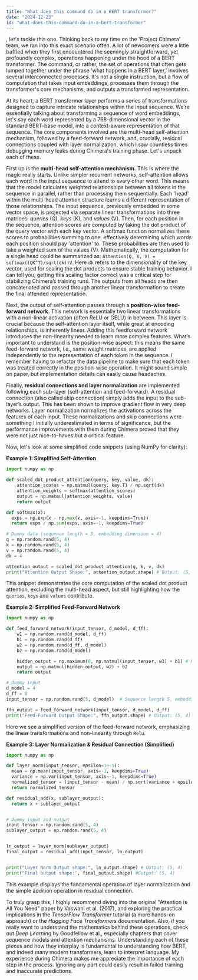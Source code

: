 ```yaml
---
title: "What does this command do in a BERT transformer?"
date: "2024-12-23"
id: "what-does-this-command-do-in-a-bert-transformer"
---
```


, let's tackle this one. Thinking back to my time on the 'Project Chimera' team, we ran into this exact scenario often. A lot of newcomers were a little baffled when they first encountered the seemingly straightforward, yet profoundly complex, operations happening under the hood of a BERT transformer. The command, or rather, the set of operations that often gets lumped together under the phrase 'what happens in a BERT layer,' involves several interconnected processes. It's not a single instruction, but a flow of computation that takes input embeddings, processes them through the transformer's core mechanisms, and outputs a transformed representation.

At its heart, a BERT transformer layer performs a series of transformations designed to capture intricate relationships within the input sequence. We’re essentially talking about transforming a sequence of word embeddings, let's say each word represented by a 768-dimensional vector in the standard BERT-base model, into a context-aware representation of that sequence. The core components involved are the multi-head self-attention mechanism, followed by a feed-forward network, and, crucially, residual connections coupled with layer normalization, which I saw countless times debugging memory leaks during Chimera's training phase. Let's unpack each of these.

First up is the **multi-head self-attention mechanism.** This is where the magic really starts. Unlike simpler recurrent networks, self-attention allows each word in the input sequence to attend to every other word. This means that the model calculates weighted relationships between all tokens in the sequence in parallel, rather than processing them sequentially. Each 'head' within the multi-head attention structure learns a different representation of those relationships. The input sequence, previously embedded in some vector space, is projected via separate linear transformations into three matrices: *queries* (Q), *keys* (K), and *values* (V). Then, for each position in the sequence, attention scores are computed by taking the dot product of the query vector with each key vector. A softmax function normalizes these scores to probabilities summing to one, effectively determining which words each position should pay 'attention' to. These probabilities are then used to take a weighted sum of the values (V). Mathematically, the computation for a single head could be summarized as: `Attention(Q, K, V) = softmax((QK^T)/sqrt(dk))V`. Here `dk` refers to the dimensionality of the key vector, used for scaling the dot products to ensure stable training behavior. I can tell you, getting this scaling factor correct was a critical step for stabilizing Chimera’s training runs. The outputs from all heads are then concatenated and passed through another linear transformation to create the final attended representation.

Next, the output of self-attention passes through a **position-wise feed-forward network**. This network is essentially two linear transformations with a non-linear activation (often ReLU or GELU) in between. This layer is crucial because the self-attention layer itself, while great at encoding relationships, is inherently linear. Adding this feedforward network introduces the non-linearity needed to learn more complex features. What’s important to understand is the position-wise aspect: this means the same feed-forward network, i.e., same weight matrices, are applied independently to the representation of each token in the sequence. I remember having to refactor the data pipeline to make sure that each token was treated correctly in the position-wise operation. It might sound simple on paper, but implementation details can easily cause headaches.

Finally, **residual connections and layer normalization** are implemented following each sub-layer (self-attention and feed-forward). A residual connection (also called skip connection) simply adds the input to the sub-layer’s output. This has been shown to improve gradient flow in very deep networks. Layer normalization normalizes the activations across the features of each input. These normalizations and skip connections were something I initially underestimated in terms of significance, but the performance improvements with them during Chimera proved that they were not just nice-to-haves but a critical feature.

Now, let's look at some simplified code snippets (using NumPy for clarity):

**Example 1: Simplified Self-Attention**

```python
import numpy as np

def scaled_dot_product_attention(query, key, value, dk):
    attention_scores = np.matmul(query, key.T) / np.sqrt(dk)
    attention_weights = softmax(attention_scores)
    output = np.matmul(attention_weights, value)
    return output

def softmax(x):
  exps = np.exp(x - np.max(x, axis=-1, keepdims=True))
  return exps / np.sum(exps, axis=-1, keepdims=True)

# Dummy data (sequence length = 5, embedding dimension = 4)
q = np.random.rand(5, 4)
k = np.random.rand(5, 4)
v = np.random.rand(5, 4)
dk = 4

attention_output = scaled_dot_product_attention(q, k, v, dk)
print("Attention Output Shape:", attention_output.shape) # Output: (5, 4)
```

This snippet demonstrates the core computation of the scaled dot product attention, excluding the multi-head aspect, but still highlighting how the `queries`, `keys` and `values` contribute.

**Example 2: Simplified Feed-Forward Network**

```python
import numpy as np

def feed_forward_network(input_tensor, d_model, d_ff):
    w1 = np.random.rand(d_model, d_ff)
    b1 = np.random.rand(d_ff)
    w2 = np.random.rand(d_ff, d_model)
    b2 = np.random.rand(d_model)

    hidden_output = np.maximum(0, np.matmul(input_tensor, w1) + b1) # Relu Activation
    output = np.matmul(hidden_output, w2) + b2
    return output

# Dummy input
d_model = 4
d_ff = 8
input_tensor = np.random.rand(5, d_model)  # Sequence length 5, embedding dim 4

ffn_output = feed_forward_network(input_tensor, d_model, d_ff)
print("Feed-Forward Output Shape:", ffn_output.shape) # Output: (5, 4)
```

Here we see a simplified version of the feed-forward network, emphasizing the linear transformations and non-linearity through `Relu`.

**Example 3: Layer Normalization & Residual Connection (Simplified)**

```python
import numpy as np

def layer_norm(input_tensor, epsilon=1e-5):
  mean = np.mean(input_tensor, axis=-1, keepdims=True)
  variance = np.var(input_tensor, axis=-1, keepdims=True)
  normalized_tensor = (input_tensor - mean) / np.sqrt(variance + epsilon)
  return normalized_tensor

def residual_add(x, sublayer_output):
  return x + sublayer_output


# Dummy input and output
input_tensor = np.random.rand(5, 4)
sublayer_output = np.random.rand(5, 4)


ln_output = layer_norm(sublayer_output)
final_output = residual_add(input_tensor, ln_output)


print("Layer Norm Output shape:", ln_output.shape) # Output: (5, 4)
print("Final output shape:", final_output.shape) #Output: (5, 4)
```
This example displays the fundamental operation of layer normalization and the simple addition operation in residual connection.

To truly grasp this, I highly recommend diving into the original "Attention is All You Need" paper by Vaswani et al. (2017), and exploring the practical implications in the *TensorFlow Transformer* tutorial (a more hands-on approach) or the *Hugging Face Transformers* documentation. Also, if you really want to understand the mathematics behind these operations, check out *Deep Learning* by Goodfellow et al., especially chapters that cover sequence models and attention mechanisms. Understanding each of these pieces and how they interplay is fundamental to understanding how BERT, and indeed many modern transformers, learn to interpret language. My experience during Chimera makes me appreciate the importance of each step in the process. Ignoring any part could easily result in failed training and inaccurate predictions.
